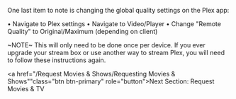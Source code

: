 One last item to note is changing the global quality settings on the Plex app:

• Navigate to Plex settings
• Navigate to Video/Player
• Change "Remote Quality" to Original/Maximum (depending on client)

~NOTE~ 
This will only need to be done once per device. If you ever upgrade your stream box or use another way to stream Plex, you will need to follow these instructions again.

<a href="/Request Movies & Shows/Requesting Movies & Shows""class="btn btn-primary" role="button">Next Section: Request Movies & TV</a>
